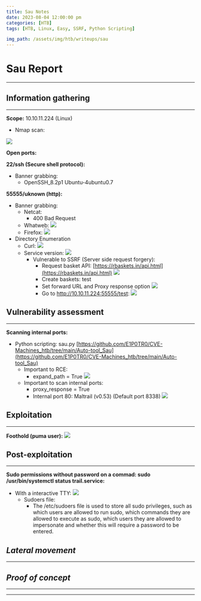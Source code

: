```yaml
---
title: Sau Notes
date: 2023-08-04 12:00:00 pm
categories: [HTB]
tags: [HTB, Linux, Easy, SSRF, Python Scripting]

img_path: /assets/img/htb/writeups/sau
---
```


# Sau Report

* * *

## **Information gathering**

* * *

**Scope:** 10.10.11.224 (Linux)
* Nmap scan:

![](nmap_scan_ports.png)

**Open ports:**

**22/ssh (Secure shell protocol):**
* Banner grabbing:
	- OpenSSH_8.2p1 Ubuntu-4ubuntu0.7

**55555/uknown (http):**
* Banner grabbing:
	- Netcat:
		- 400 Bad Request
	- Whatweb:
		![](http_whatweb.png)
	- Firefox:
		![](http_firefox.png)
* Directory Enumeration
	- Curl:
		![](curl_url_scrapping.png)
	- Service version:
		![](app_service_version.png)
		- Vulnerable to SSRF (Server side request forgery):
			- Request basket API:  [https://rbaskets.in/api.html](https://rbaskets.in/api.html)
			![](req_basket_api.png)
			- Create baskets: test
			- Set forward URL and Proxy response option
			![](ssrf_vulnerability.png)
			- Go to http://10.10.11.224:55555/test:
			![](ssrf_PoC.png)

## **Vulnerability assessment**

* * *

**Scanning internal ports:**
* Python scripting: sau.py [https://github.com/E1P0TR0/CVE-Machines_htb/tree/main/Auto-tool_Sau](https://github.com/E1P0TR0/CVE-Machines_htb/tree/main/Auto-tool_Sau)
	- Important to RCE:
		- expand_path = True
			![](expand_path.png)
	- Important to scan internal ports:
		- proxy_response = True
		- Internal port 80: Maltrail (v0.53) (Default port 8338)
			![](ssrf_port_80.png)

## **Exploitation**

* * *

**Foothold (puma user):**
![](foothold_PoC.png)

## **Post-exploitation**

* * *

**Sudo permissions without password on a commad: sudo /usr/bin/systemctl status trail.service:**
* With a interactive TTY:
	![](privesc.png)
	- Sudoers file:
		- The /etc/sudoers file is used to store all sudo privileges, such as which users are allowed to run sudo, which commands they are allowed to execute as sudo, which users they are allowed to impersonate and whether this will require a password to be entered.

## *Lateral movement*

* * *

## *Proof of concept*

* * *
* * *